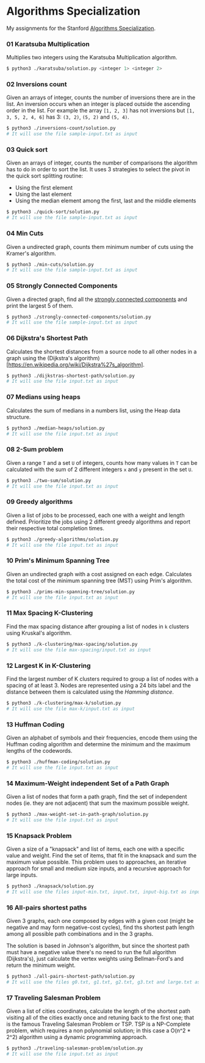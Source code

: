 # Algorithms Specialization

My assignments for the Stanford [Algorithms Specialization](https://www.coursera.org/specializations/algorithms).

### 01 Karatsuba Multiplication

Multiplies two integers using the Karatsuba Multiplication algorithm.

```sh
$ python3 ./karatsuba/solution.py <integer 1> <integer 2>
```

### 02 Inversions count

Given an arrays of integer, counts the number of inversions there are in the list. An inversion occurs when an integer is placed outside the ascending order in the list. For example the array `[1, 2, 3]` has not inversions but `[1, 3, 5, 2, 4, 6]` has 3: `(3, 2)`, `(5, 2)` and `(5, 4)`.

```sh
$ python3 ./inversions-count/solution.py
# It will use the file sample-input.txt as input
```

### 03 Quick sort

Given an arrays of integer, counts the number of comparisons the algorithm has to do in order to sort the list. It uses 3 strategies to select the pivot in the quick sort splitting routine:

* Using the first element
* Using the last element
* Using the median element among the first, last and the middle elements

```sh
$ python3 ./quick-sort/solution.py
# It will use the file sample-input.txt as input
```

### 04 Min Cuts

Given a undirected graph, counts them minimum number of cuts using the Kramer's algorithm.

```sh
$ python3 ./min-cuts/solution.py
# It will use the file sample-input.txt as input
```

### 05 Strongly Connected Components

Given a directed graph, find all the [strongly connected components](https://www.geeksforgeeks.org/strongly-connected-components/) and print the largest 5 of them.

```sh
$ python3 ./strongly-connected-components/solution.py
# It will use the file sample-input.txt as input
```

### 06 Dijkstra's Shortest Path

Calculates the shortest distances from a source node to all other nodes in a graph using the (Dijkstra's algorithm)[https://en.wikipedia.org/wiki/Dijkstra%27s_algorithm].

```sh
$ python3 ./dijkstras-shortest-path/solution.py
# It will use the file input.txt as input
```

### 07 Medians using heaps

Calculates the sum of medians in a numbers list, using the Heap data structure.

```sh
$ python3 ./median-heaps/solution.py
# It will use the file input.txt as input
```

### 08 2-Sum problem

Given a range `T` and a set `U` of integers, counts how many values in `T` can be calculated with the sum of 2 different integers `x` and `y` present in the set `U`.

```sh
$ python3 ./two-sum/solution.py
# It will use the file input.txt as input
```

### 09 Greedy algorithms

Given a list of jobs to be processed, each one with a weight and length defined. Prioritize the jobs using 2 different greedy algorithms and report their respective total completion times.

```sh
$ python3 ./greedy-algorithms/solution.py
# It will use the file input.txt as input
```

### 10 Prim's Minimum Spanning Tree

Given an undirected graph with a cost assigned on each edge. Calculates the total cost of the minimum spanning tree (MST) using Prim's algorithm.

```sh
$ python3 ./prims-min-spanning-tree/solution.py
# It will use the file input.txt as input
```

### 11 Max Spacing K-Clustering

Find the max spacing distance after grouping a list of nodes in `k` clusters using Kruskal's algorithm.

```sh
$ python3 ./k-clustering/max-spacing/solution.py
# It will use the file max-spacing/input.txt as input
```

### 12 Largest K in K-Clustering

Find the largest number of K clusters required to group a list of nodes with a spacing of at least 3. Nodes are represented using a 24 bits label and the distance between them is calculated using the _Hamming distance_.

```sh
$ python3 ./k-clustering/max-k/solution.py
# It will use the file max-k/input.txt as input
```

### 13 Huffman Coding

Given an alphabet of symbols and their frequencies, encode them using the Huffman coding algorithm and determine the minimum and the maximum lengths of the codewords.

```sh
$ python3 ./huffman-coding/solution.py
# It will use the file input.txt as input
```

### 14 Maximum-Weight independent Set of a Path Graph

Given a list of nodes that form a path graph, find the set of independent nodes (ie. they are not adjacent) that sum the maximum possible weight.

```sh
$ python3 ./max-weight-set-in-path-graph/solution.py
# It will use the file input.txt as input
```

### 15 Knapsack Problem

Given a size of a "knapsack" and list of items, each one with a specific value and weight. Find the set of items, that fit in the knapsack and sum the maximum value possible.
This problem uses to approaches, an iterative approach for small and medium size inputs, and a recursive approach for large inputs.

```sh
$ python3 ./knapsack/solution.py
# It will use the files input-min.txt, input.txt, input-big.txt as inputs
```

### 16 All-pairs shortest paths

Given 3 graphs, each one composed by edges with a given cost (might be negative and may form negative-cost cycles), find ths shortest path length among all possible path combinations and in the 3 graphs.

The solution is based in Johnson's algorithm, but since the shortest path must have a negative value there's no need to run the full algorithm (Dijkstra's), just calculate the vertex weights using Bellman-Ford's and return the minimum weight.

```sh
$ python3 ./all-pairs-shortest-path/solution.py
# It will use the files g0.txt, g1.txt, g2.txt, g3.txt and large.txt as inputs
```

### 17 Traveling Salesman Problem

Given a list of cities coordinates, calculate the length of the shortest path visiting all of the cities exactly once and retuning back to the first one; that is the famous Traveling Salesman Problem or TSP. TSP is a NP-Complete problem, which requires a non polynomial solution; in this case a O(n^2 * 2^2) algorithm using a dynamic programming approach.

```sh
$ python3 ./traveling-salesman-problem/solution.py
# It will use the file input.txt as input
```
